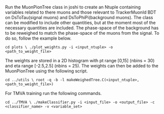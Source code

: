 Run the MuonPionTree class in joshi to create an Ntuple containing variables related to there muons and those relevant to TrackerMuonId BDT on DsToTau(signal muons) and DsToPhiPi(background muons).
The class can be modified to include other quantities, but at the moment most of the necessary quantities are included. 
The phase-space of the background has to be reweighed to match the phase-space of the muons from the signal. To do so, follow the example below.

`cd plots \
./plot_weights.py -i <input_ntuple> -o <path_to_weight_file>
`

The weights are stored in a 2D histogram with pt range [0,15] (nbins = 30) and eta range [-2.5,2.5] (nbins = 25). The weights can then be added to the MuonPionTree using the following script.

`
cd ../utils \
root -q -b -l makeWeighedTree.C(<input_ntuple>, <path_to_weight_file>)
`

For TMVA training run the following commands.

`
cd ../TMVA \
./makeClassifier.py -i <input_file> -o <output_file> -c <classifier_name> -v <variable_set>
`
